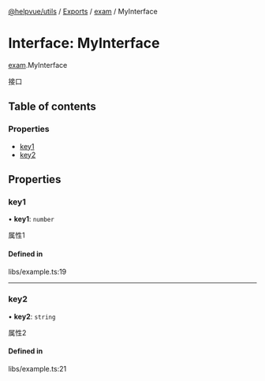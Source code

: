 [@helpvue/utils](../README.md) / [Exports](../modules.md) / [exam](../modules/exam.md) / MyInterface

# Interface: MyInterface

[exam](../modules/exam.md).MyInterface

接口

## Table of contents

### Properties

- [key1](exam.MyInterface.md#key1)
- [key2](exam.MyInterface.md#key2)

## Properties

### key1

• **key1**: `number`

属性1

#### Defined in

libs/example.ts:19

___

### key2

• **key2**: `string`

属性2

#### Defined in

libs/example.ts:21
